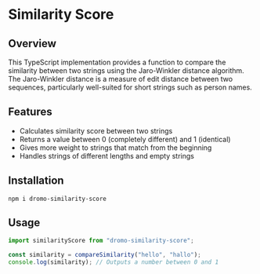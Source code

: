 # Similarity Score

## Overview

This TypeScript implementation provides a function to compare the similarity between two strings using the Jaro-Winkler distance algorithm. The Jaro-Winkler distance is a measure of edit distance between two sequences, particularly well-suited for short strings such as person names.

## Features

- Calculates similarity score between two strings
- Returns a value between 0 (completely different) and 1 (identical)
- Gives more weight to strings that match from the beginning
- Handles strings of different lengths and empty strings

## Installation

```
npm i dromo-similarity-score
``` 

## Usage

```typescript
import similarityScore from "dromo-similarity-score";

const similarity = compareSimilarity("hello", "hallo");
console.log(similarity); // Outputs a number between 0 and 1
```

